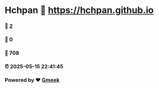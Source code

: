 # Hchpan :link: https://hchpan.github.io 
### :page_facing_up: [2](https://hchpan.github.io/tag.html) 
### :speech_balloon: 0 
### :hibiscus: 708 
### :alarm_clock: 2025-05-15 22:41:45 
### Powered by :heart: [Gmeek](https://github.com/Meekdai/Gmeek)
